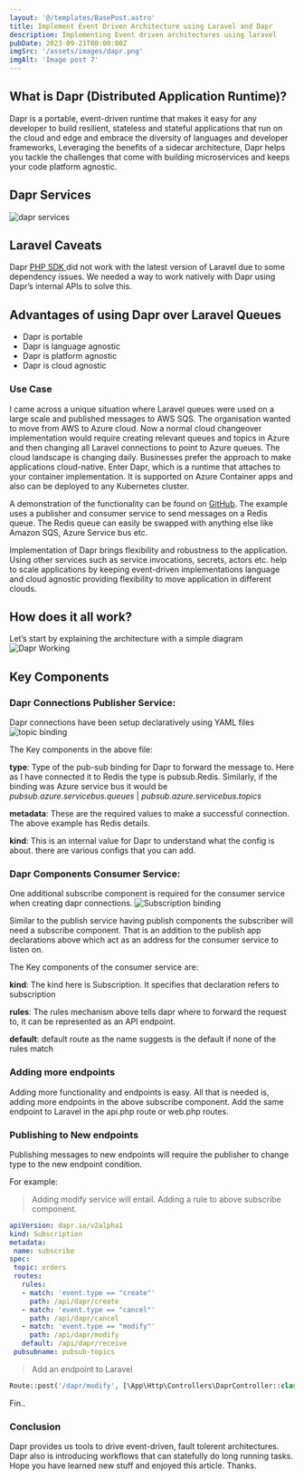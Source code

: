 ```yaml
---
layout: '@/templates/BasePost.astro'
title: Implement Event Driven Architecture using Laravel and Dapr
description: Implementing Event driven architectures using laravel
pubDate: 2023-09-21T00:00:00Z
imgSrc: '/assets/images/dapr.png'
imgAlt: 'Image post 7'
---
```


## What is Dapr (Distributed Application Runtime)?

Dapr is a portable, event-driven runtime that makes it easy for any developer to build resilient, stateless and stateful applications that run on the cloud and edge and embrace the diversity of languages and developer frameworks, Leveraging the benefits of a sidecar architecture, Dapr helps you tackle the challenges that come with building microservices and keeps your code platform agnostic.

## Dapr Services
![dapr services](/src/images/dapr-services.png 'Dapr Services')

## Laravel Caveats

Dapr [PHP SDK ](https://github.com/dapr/php-sdk) did not work with the latest version of Laravel due to some dependency issues. We needed a way to work natively with Dapr using Dapr’s internal APIs to solve this.

## Advantages of using Dapr over Laravel Queues
 - Dapr is portable
 - Dapr is language agnostic
 - Dapr is platform agnostic
 - Dapr is cloud agnostic

### Use Case
I came across a unique situation where Laravel queues were used on a large scale and published messages to AWS SQS. The organisation wanted to move from AWS to Azure cloud. Now a normal cloud changeover implementation would require creating relevant queues and topics in Azure and then changing all Laravel connections to point to Azure queues. The cloud landscape is changing daily. Businesses prefer the approach to make applications cloud-native. Enter Dapr, which is a runtime that attaches to your container implementation. It is supported on Azure Container apps and also can be deployed to any Kubernetes cluster.

A demonstration of the functionality can be found on [GitHub](https://github.com/anikpat/laravel-dapr). The example uses a publisher and consumer service to send messages on a Redis queue. The Redis queue can easily be swapped with anything else like Amazon SQS, Azure Service bus etc.

Implementation of Dapr brings flexibility and robustness to the application. Using other services such as service invocations, secrets, actors etc. help to scale applications by keeping event-driven implementations language and cloud agnostic providing flexibility to move application in different clouds.

## How does it all work?
Let’s start by explaining the architecture with a simple diagram
![Dapr Working](/src/images/dapr-working.png 'Dapr Working')


## Key Components

### Dapr Connections Publisher Service:
Dapr connections have been setup declaratively using YAML files
![topic binding](/src/images/topic-binding.png 'Topic Binding')

The Key components in the above file:

**type**: Type of the pub-sub binding for Dapr to forward the message to. Here as I have connected it to Redis the type is pubsub.Redis. Similarly, if the binding was Azure service bus it would be _pubsub.azure.servicebus.queues_ | _pubsub.azure.servicebus.topics_

**metadata**: These are the required values to make a successful connection. The above example has Redis details.

**kind**: This is an internal value for Dapr to understand what the config is about. there are various configs that you can add.

### Dapr Components Consumer Service:
One additional subscribe component is required for the consumer service when creating dapr connections.
![Subscription binding](/src/images/subscription-binding.png 'Subscription Binding')

Similar to the publish service having publish components the subscriber will need a subscribe component. That is an addition to the publish app declarations above which act as an address for the consumer service to listen on.

The Key components of the consumer service are:

**kind**: The kind here is Subscription. It specifies that declaration refers to subscription

**rules**: The rules mechanism above tells dapr where to forward the request to, it can be represented as an API endpoint.

**default**: default route as the name suggests is the default if none of the rules match


### Adding more endpoints
Adding more functionality and endpoints is easy. All that is needed is, adding more endpoints in the above subscribe component. Add the same endpoint to Laravel in the api.php route or web.php routes.

### Publishing to New endpoints
Publishing messages to new endpoints will require the publisher to change type to the new endpoint condition.

For example:
 > Adding modify service will entail. Adding a rule to above subscribe component.

 ```yaml 
apiVersion: dapr.io/v2alpha1
kind: Subscription
metadata:
  name: subscribe
spec:
  topic: orders
  routes:
    rules:
    - match: 'event.type == "create"'
      path: /api/dapr/create
    - match: 'event.type == "cancel"'
      path: /api/dapr/cancel
    - match: 'event.type == "modify"'
      path: /api/dapr/modify
    default: /api/dapr/receive
  pubsubname: pubsub-topics
 ```
> Add an endpoint to Laravel

```php
Route::post('/dapr/modify', [\App\Http\Controllers\DaprController::class, 'DaprModify']);
```
Fin..


### Conclusion
Dapr provides us tools to drive event-driven, fault tolerent architectures. Dapr also is introducing workflows that can statefully do long running tasks. Hope you have learned new stuff and enjoyed this article. Thanks.



